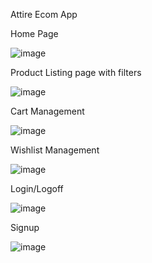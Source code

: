 Attire Ecom App

Home Page

![image](https://user-images.githubusercontent.com/75021824/155196910-0e173621-f227-4a95-9553-ef6e9e4108d0.png)

Product Listing page with filters

![image](https://user-images.githubusercontent.com/75021824/155197085-e2191b09-25f0-4117-8e8e-04d8d3753f94.png)

Cart Management

![image](https://user-images.githubusercontent.com/75021824/155197201-c5c0b979-c901-4c50-948c-e1526fda62cc.png)


Wishlist Management

![image](https://user-images.githubusercontent.com/75021824/155197301-d1771747-4732-4a31-9d5d-34c2b1a9c98f.png)

Login/Logoff

![image](https://user-images.githubusercontent.com/75021824/155197399-1a567868-a880-4253-9398-53ea5c6f2361.png)

Signup

![image](https://user-images.githubusercontent.com/75021824/155197487-f6d8fb1b-5c39-4a5f-8be4-9121e02ff569.png)

